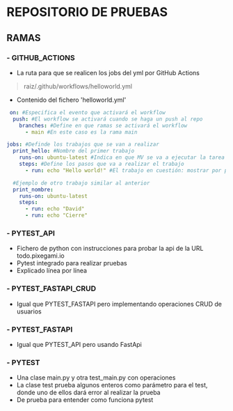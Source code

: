 # REPOSITORIO DE PRUEBAS
## RAMAS
### - GITHUB_ACTIONS
- La ruta para que se realicen los jobs del yml por GitHub Actions
> raiz/.github/workflows/helloworld.yml
- Contenido del fichero 'helloworld.yml'
```yml
 on: #Especifica el evento que activará el workflow
  push: #El workflow se activará cuando se haga un push al repo
    branches: #Define en que ramas se activará el workflow
      - main #En este caso es la rama main

jobs: #Definde los trabajos que se van a realizar
  print_hello: #Nombre del primer trabajo
    runs-on: ubuntu-latest #Indica en que MV se va a ejecutar la tarea
    steps: #Define los pasos que va a realizar el trabajo
      - run: echo "Hello world!" #El trabajo en cuestión: mostrar por pantalla "Hello world!"

  #Ejemplo de otro trabajo similar al anterior
  print_nombre:
    runs-on: ubuntu-latest
    steps:
      - run: echo "David"
      - run: echo "Cierre"
```

### - PYTEST_API
- Fichero de python con instrucciones para probar la api de la URL todo.pixegami.io
- Pytest integrado para realizar pruebas
- Explicado línea por línea

### - PYTEST_FASTAPI_CRUD
- Igual que PYTEST_FASTAPI pero implementando operaciones CRUD de usuarios

### - PYTEST_FASTAPI
- Igual que PYTEST_API pero usando FastApi

### - PYTEST
- Una clase main.py y otra test_main.py con operaciones
- La clase test prueba algunos enteros como parámetro para el test, donde uno de ellos dará error al realizar la prueba
- De prueba para entender como funciona pytest
